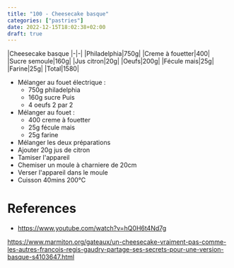 ```yaml
---
title: "100 - Cheesecake basque"
categories: ["pastries"]
date: 2022-12-15T18:02:38+02:00
draft: true
---
```


|Cheesecake basque
|-|-|
|Philadelphia|750g|
|Creme à fouetter|400|
|Sucre semoule|160g|
|Jus citron|20g|
|Oeufs|200g|
|Fécule mais|25g|
|Farine|25g|
|Total|1580|

- Mélanger au fouet électrique :
  - 750g philadelphia
  - 160g sucre
  Puis
  - 4 oeufs 2 par 2
- Mélanger au fouet :
  - 400 creme à fouetter
  - 25g fécule mais
  - 25g farine
- Mélanger les deux préparations
- Ajouter 20g jus de citron
- Tamiser l'appareil
- Chemiser un moule à charniere de 20cm 
- Verser l'appareil dans le moule
- Cuisson 40mins 200°C

# References
- https://www.youtube.com/watch?v=hQ0H6t4Nd7g


https://www.marmiton.org/gateaux/un-cheesecake-vraiment-pas-comme-les-autres-francois-regis-gaudry-partage-ses-secrets-pour-une-version-basque-s4103647.html